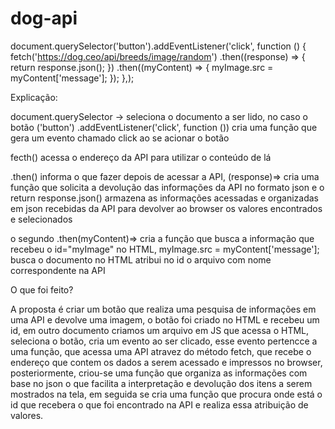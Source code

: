 # dog-api

document.querySelector('button').addEventListener('click', function () {
  fetch('https://dog.ceo/api/breeds/image/random')
    .then((response) => {
      return response.json();
    })
    .then((myContent) => {
      myImage.src = myContent['message'];
    });
},);



Explicação:



document.querySelector -> seleciona o documento a ser lido, no caso o botão ('button') .addEventListener('click', function ()) cria uma função que gera um evento 
chamado click ao se acionar o botão

fecth() acessa o endereço da API para utilizar o conteúdo de lá

.then() informa o que fazer depois de acessar a API, (response)=> cria uma função que solicita a devolução das informações da API no formato json e o
return response.json() armazena as informações acessadas e organizadas em json recebidas da API para devolver ao browser os valores encontrados e selecionados

o segundo .then(myContent)=> cria a função que busca a informação que recebeu o id="myImage" no HTML,   myImage.src = myContent['message']; busca o documento no HTML atribui
no id o arquivo com nome correspondente na API

O que foi feito?

A proposta é criar um botão que realiza uma pesquisa de informações em uma API e devolve uma imagem, o botão foi criado no HTML e recebeu um id, em outro documento criamos
um arquivo em JS que acessa o HTML, seleciona o botão, cria um evento ao ser clicado, esse evento pertencce a uma função, que acessa uma API atravez do método fetch, que
recebe o endereço que contem os dados a serem acessado e impressos no browser, posteriormente, criou-se uma função que organiza as informações com base no json o que
facilita a interpretação e devolução dos itens a serem mostrados na tela, em seguida se cria uma função que procura onde está o id que recebera o que foi encontrado
na API e realiza essa atribuição de valores.
